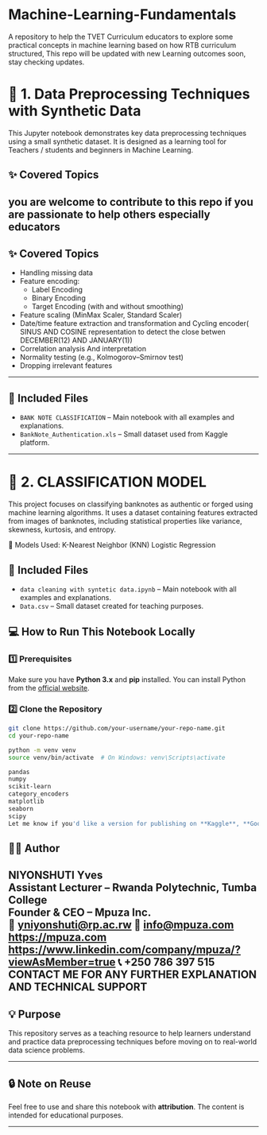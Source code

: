 # Machine-Learning-Fundamentals
A repository to help the TVET Curriculum educators to explore some practical concepts in machine learning based on how RTB curriculum structured, This repo will be updated with new Learning outcomes soon, stay checking updates.
# 🧼 1. Data Preprocessing Techniques with Synthetic Data

This Jupyter notebook demonstrates key data preprocessing techniques using a small synthetic dataset. It is designed as a learning tool for Teachers / students and beginners in Machine Learning.

## ✨ Covered Topics
you are welcome to contribute to this repo if you are passionate to help others especially educators
---

## ✨ Covered Topics

- Handling missing data
- Feature encoding:
  - Label Encoding
  - Binary Encoding
  - Target Encoding (with and without smoothing)
- Feature scaling (MinMax Scaler, Standard Scaler)
- Date/time feature extraction and transformation and Cycling encoder( SINUS AND COSINE representation to detect the close betwen DECEMBER(12) AND JANUARY(1))
- Correlation analysis And interpretation
- Normality testing (e.g., Kolmogorov–Smirnov test)
- Dropping irrelevant features

---

## 📁 Included Files

- `BANK NOTE CLASSIFICATION` – Main notebook with all examples and explanations.
- `BankNote_Authentication.xls` – Small dataset used from Kaggle platform.

---
# 🧼 2. CLASSIFICATION MODEL
This project focuses on classifying banknotes as authentic or forged using machine learning algorithms. It uses a dataset containing features extracted from images of banknotes, including statistical properties like variance, skewness, kurtosis, and entropy.

🧠 Models Used:
K-Nearest Neighbor (KNN)
Logistic Regression

## 📁 Included Files

- `data cleaning with syntetic data.ipynb` – Main notebook with all examples and explanations.
- `Data.csv` – Small dataset created for teaching purposes.


## 💻 How to Run This Notebook Locally

### 1️⃣ Prerequisites
Make sure you have **Python 3.x** and **pip** installed. You can install Python from the [official website](https://www.python.org/downloads/).

### 2️⃣ Clone the Repository

```bash
git clone https://github.com/your-username/your-repo-name.git
cd your-repo-name

python -m venv venv
source venv/bin/activate  # On Windows: venv\Scripts\activate

pandas
numpy
scikit-learn
category_encoders
matplotlib
seaborn
scipy
Let me know if you'd like a version for publishing on **Kaggle**, **Google Colab**, or a **custom webpage** too!
```
## 🧑‍🏫 Author

**NIYONSHUTI Yves**  
Assistant Lecturer – Rwanda Polytechnic, Tumba College  
Founder & CEO – Mpuza Inc.  
📧 yniyonshuti@rp.ac.rw  📧 info@mpuza.com 
https://mpuza.com  https://www.linkedin.com/company/mpuza/?viewAsMember=true
📞 +250 786 397 515
CONTACT ME FOR ANY FURTHER EXPLANATION AND TECHNICAL SUPPORT
---

## 💡 Purpose

This repository serves as a teaching resource to help learners understand and practice data preprocessing techniques before moving on to real-world data science problems.

---

## 🔒 Note on Reuse

Feel free to use and share this notebook with **attribution**. The content is intended for educational purposes.

---
